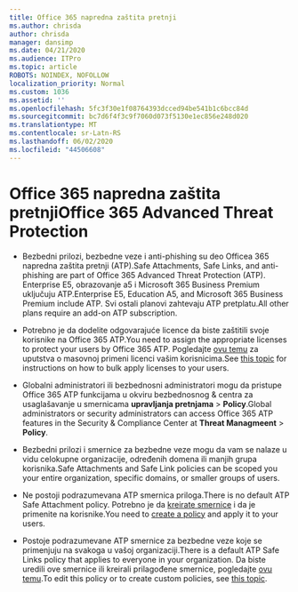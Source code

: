 ```yaml
---
title: Office 365 napredna zaštita pretnji
ms.author: chrisda
author: chrisda
manager: dansimp
ms.date: 04/21/2020
ms.audience: ITPro
ms.topic: article
ROBOTS: NOINDEX, NOFOLLOW
localization_priority: Normal
ms.custom: 1036
ms.assetid: ''
ms.openlocfilehash: 5fc3f30e1f08764393dcced94be541b1c6bcc84d
ms.sourcegitcommit: bc7d6f4f3c9f7060d073f5130e1ec856e248d020
ms.translationtype: MT
ms.contentlocale: sr-Latn-RS
ms.lasthandoff: 06/02/2020
ms.locfileid: "44506608"
---
```

# <a name="office-365-advanced-threat-protection"></a><span data-ttu-id="fb07b-102">Office 365 napredna zaštita pretnji</span><span class="sxs-lookup"><span data-stu-id="fb07b-102">Office 365 Advanced Threat Protection</span></span>

- <span data-ttu-id="fb07b-103">Bezbedni prilozi, bezbedne veze i anti-phishing su deo Officea 365 napredna zaštita pretnji (ATP).</span><span class="sxs-lookup"><span data-stu-id="fb07b-103">Safe Attachments, Safe Links, and anti-phishing are part of Office 365 Advanced Threat Protection (ATP).</span></span> <span data-ttu-id="fb07b-104">Enterprise E5, obrazovanje a5 i Microsoft 365 Business Premium uključuju ATP.</span><span class="sxs-lookup"><span data-stu-id="fb07b-104">Enterprise E5, Education A5, and Microsoft 365 Business Premium include ATP.</span></span> <span data-ttu-id="fb07b-105">Svi ostali planovi zahtevaju ATP pretplatu.</span><span class="sxs-lookup"><span data-stu-id="fb07b-105">All other plans require an add-on ATP subscription.</span></span>

- <span data-ttu-id="fb07b-106">Potrebno je da dodelite odgovarajuće licence da biste zaštitili svoje korisnike na Office 365 ATP.</span><span class="sxs-lookup"><span data-stu-id="fb07b-106">You need to assign the appropriate licenses to protect your users by Office 365 ATP.</span></span> <span data-ttu-id="fb07b-107">Pogledajte [ovu temu](https://docs.microsoft.com/microsoft-365/admin/add-users/add-users) za uputstva o masovnoj primeni licenci vašim korisnicima.</span><span class="sxs-lookup"><span data-stu-id="fb07b-107">See [this topic](https://docs.microsoft.com/microsoft-365/admin/add-users/add-users) for instructions on how to bulk apply licenses to your users.</span></span>

- <span data-ttu-id="fb07b-108">Globalni administratori ili bezbednosni administratori mogu da pristupe Office 365 ATP funkcijama u okviru bezbednosnog & centra za usaglašavanje u smernicama **upravljanja pretnjama** \> **Policy**.</span><span class="sxs-lookup"><span data-stu-id="fb07b-108">Global administrators or security administrators can access Office 365 ATP features in the Security & Compliance Center at **Threat Managmeent** \> **Policy**.</span></span>

- <span data-ttu-id="fb07b-109">Bezbedni prilozi i smernice za bezbedne veze mogu da vam se nalaze u vidu celokupne organizacije, određenih domena ili manjih grupa korisnika.</span><span class="sxs-lookup"><span data-stu-id="fb07b-109">Safe Attachments and Safe Link policies can be scoped you your entire organization, specific domains, or smaller groups of users.</span></span>

- <span data-ttu-id="fb07b-110">Ne postoji podrazumevana ATP smernica priloga.</span><span class="sxs-lookup"><span data-stu-id="fb07b-110">There is no default ATP Safe Attachment policy.</span></span> <span data-ttu-id="fb07b-111">Potrebno je da [kreirate smernice](https://docs.microsoft.com/microsoft-365/security/office-365-security/set-up-atp-safe-attachments-policies) i da je primenite na korisnike.</span><span class="sxs-lookup"><span data-stu-id="fb07b-111">You need to [create a policy](https://docs.microsoft.com/microsoft-365/security/office-365-security/set-up-atp-safe-attachments-policies) and apply it to your users.</span></span>

- <span data-ttu-id="fb07b-112">Postoje podrazumevane ATP smernice za bezbedne veze koje se primenjuju na svakoga u vašoj organizaciji.</span><span class="sxs-lookup"><span data-stu-id="fb07b-112">There is a default ATP Safe Links policy that applies to everyone in your organization.</span></span> <span data-ttu-id="fb07b-113">Da biste uredili ove smernice ili kreirali prilagođene smernice, pogledajte [ovu temu](https://docs.microsoft.com/microsoft-365/security/office-365-security/set-up-atp-safe-links-policies).</span><span class="sxs-lookup"><span data-stu-id="fb07b-113">To edit this policy or to create custom policies, see [this topic](https://docs.microsoft.com/microsoft-365/security/office-365-security/set-up-atp-safe-links-policies).</span></span>
